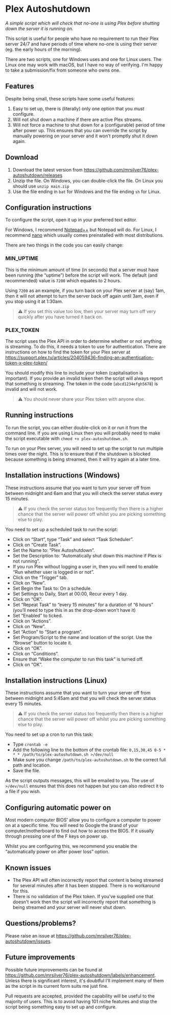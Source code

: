 # Plex Autoshutdown

*A simple script which will check that no-one is using Plex before shutting down the server it is running on.*

This script is useful for people who have no requirement to run their Plex server 24/7 and have periods of time where no-one is using their server (eg. the early hours of the morning).

There are two scripts, one for Windows uses and one for Linux users. The Linux one may work with macOS, but I have no way of verifying. I'm happy to take a submission/fix from someone who owns one. 

## Features

Despite being small, these scripts have some useful features:

1. Easy to set up, there is (literally) only one option that you *must* configure.
2. Will not shut down a machine if there are active Plex streams.
3. Will not force a machine to shut down for a (configurable) period of time after power up. This ensures that you can override the script by manually powering on your server and it won't promptly shut it down again.

## Download

1. Download the latest version from https://github.com/mrsilver76/plex-autoshutdown/releases
2. Unzip the file. On Windows, you can double-click the file. On Linux you should use `unzip main.zip`
3. Use the file ending in `bat` for Windows and the file ending `sh` for Linux.

## Configuration instructions

To configure the script, open it up in your preferred text editor.

For Windows, I recommend [Notepad++](https://notepad-plus-plus.org/) but Notepad will do. For Linux, I recommend [nano](https://www.nano-editor.org/) which usually comes preinstalled with most distributions.

There are two things in the code you can easily change:

### MIN_UPTIME

This is the minimum amount of time (in seconds) that a server must have been running (the “uptime”) before the script will work. The default (and recommended) value is `7200` which equates to 2 hours.

Using `7200` as an example, if you turn back on your Plex server at (say) 1am, then it will not attempt to turn the server back off again until 3am, even if you stop using it at 1:30am.

> :warning: If you set this value too low, then your server may turn off very quickly after you have turned it back on.

### PLEX_TOKEN

The script uses the Plex API in order to determine whether or not anything is streaming. To do this, it needs a token to use for authentication. There are instructions on how to find the token for your Plex server at https://support.plex.tv/articles/204059436-finding-an-authentication-token-x-plex-token/

You should modify this line to include your token (capitalisation is important). If you provide an invalid token then the script will always report that something is streaming. The token in the code (`abcd1234efgh5678`) is invalid and will not work.

> :warning: You should never share your Plex token with anyone else.

## Running instructions

To run the script, you can either double-click on it or run it from the command line. If you are using Linux then you will probably need to make the script executable with `chmod +x plex-autoshutdown.sh`.

To run on your Plex server, you will need to set up the script to run multiple times over the night. This is to ensure that if the shutdown is blocked because something is being streamed, then it will try again at a later time.

## Installation instructions (Windows)

These instructions assume that you want to turn your server off from between midnight and 6am and that you will check the server status every 15 minutes.

> :warning: If you check the server status too frequently then there is a higher chance that the server will power off whilst you are picking something else to play.

You need to set up a scheduled task to run the script:

- Click on “Start”, type “Task” and select “Task Scheduler”.
- Click on “Create Task”.
- Set the Name to: “Plex Autoshutdown”.
- Set the Description to: “Automatically shut down this machine if Plex is not running”.
- If you run Plex without logging a user in, then you will need to enable “Run whether user is logged in or not”.
- Click on the “Trigger” tab.
- Click on “New”.
- Set Begin the Task to: On a schedule.
- Set Settings to Daily, Start at 00:00, Recur every 1 day.
- Click on “OK”.
- Set “Repeat Task” to “every 15 minutes” for a duration of “6 hours” (you’ll need to type this in as the drop-down won’t have it)
- Set “Enabled” to ticked.
- Click on “Actions”.
- Click on “New”.
- Set “Action” to “Start a program”.
- Set Program/Script to the name and location of the script. Use the “Browse” button to locate it.
- Click on “OK”.
- Click on “Conditions”.
- Ensure that “Wake the computer to run this task” is turned off.
- Click on “OK”.

## Installation instructions (Linux)

These instructions assume that you want to turn your server off from between midnight and 5:45am and that you will check the server status every 15 minutes.

> :warning: If you check the server status too frequently then there is a higher chance that the server will power off whilst you are picking something else to play.

You need to set up a cron to run this task:

- Type `crontab -e`
- Add the following line to the bottom of the crontab file: `0,15,30,45 0-5 * * * /path/to/plex-autoshutdown.sh >/dev/null`
- Make sure you change `/path/to/plex-autoshutdown.sh` to the correct full path and location.
- Save the file.

As the script outputs messages, this will be emailed to you. The use of `>/dev/null` ensures that this does not happen but you can also redirect it to a file if you wish.

## Configuring automatic power on

Most modern computer BIOS’ allow you to configure a computer to power on at a specific time. You will need to Google the brand of your computer/motherboard to find out how to access the BIOS. If it usually through pressing one of the F keys on power up.

Whilst you are configuring this, we recommend you enable the “automatically power on after power loss” option.

## Known issues

- The Plex API will often incorrectly report that content is being streamed for several minutes after it has been stopped. There is no workaround for this.
- There is no validation of the Plex token. If you've supplied one that doesn't work then the script will incorrectly report that something is being streamed and your server will never shut down.

## Questions/problems?

Please raise an issue at https://github.com/mrsilver76/plex-autoshutdown/issues.

## Future improvements

Possible future improvements can be found at https://github.com/mrsilver76/plex-autoshutdown/labels/enhancement. Unless there is significant interest, it's doubtful I'll implement many of them as the script in its current form suits me just fine.

Pull requests are accepted, provided the capability will be useful to the majority of users. This is to avoid having 101 niche features and stop the script being something easy to set up and configure.
